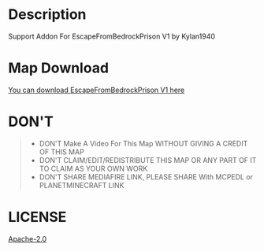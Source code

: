 # Description
Support Addon For EscapeFromBedrockPrison V1 by Kylan1940

# Map Download
[You can download EscapeFromBedrockPrison V1 here](https://www.planetminecraft.com/project/escape-from-bedrock-prison/)

# DON'T
>- DON'T Make A Video For This Map WITHOUT GIVING A CREDIT OF THIS MAP
>- DON'T CLAIM/EDIT/REDISTRIBUTE THIS MAP OR ANY PART OF IT TO CLAIM AS YOUR OWN WORK
>- DON'T SHARE MEDIAFIRE LINK, PLEASE SHARE With MCPEDL or PLANETMINECRAFT LINK

# LICENSE
[Apache-2.0](https://github.com/Kylan1940/MinecraftAddon/blob/main/LICENSE)